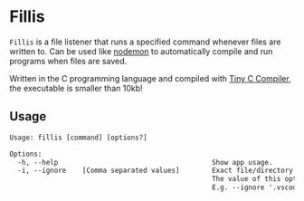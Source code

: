 # Fillis

`Fillis` is a file listener that runs a specified command whenever files are written to. Can be used like [nodemon](https://nodemon.io/) to automatically compile and run programs when files are saved.

Written in the C programming language and compiled with [Tiny C Compiler](https://bellard.org/tcc/), the executable is smaller than 10kb!

## Usage

```txt
Usage: fillis [command] [options?]

Options:
  -h, --help                                      Show app usage.
  -i, --ignore    [Comma separated values]        Exact file/directory names to ignore (not listen to).
                                                  The value of this options should be a comma separated list.
                                                  E.g. --ignore '.vscode,node_modules'
```